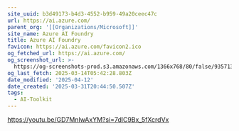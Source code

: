 ```yaml
---
site_uuid: b3d49173-b4d3-4552-b959-49a20ceec47c
url: https://ai.azure.com/
parent_org: '[[Organizations/Microsoft]]'
site_name: Azure AI Foundry
title: Azure AI Foundry
favicon: https://ai.azure.com/favicon2.ico
og_fetched_url: https://ai.azure.com/
og_screenshot_url: >-
  https://og-screenshots-prod.s3.amazonaws.com/1366x768/80/false/935713f09405db4ef84c80af81c06e5719410c09c160606da1320fa4b4d5f789.jpeg
og_last_fetch: 2025-03-14T05:42:28.803Z
date_modified: '2025-04-12'
date_created: '2025-03-31T20:44:50.507Z'
tags:
  - AI-Toolkit
---
```






























































https://youtu.be/GD7MnIwAxYM?si=7dlC9Bx_5fXcrdVx

